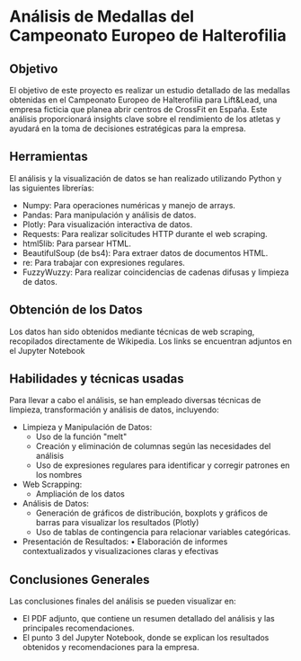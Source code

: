 # **Análisis de Medallas del Campeonato Europeo de Halterofilia** 

## **Objetivo**

El objetivo de este proyecto es realizar un estudio detallado de las medallas obtenidas en el Campeonato Europeo de Halterofilia para Lift&Lead, una empresa ficticia que planea abrir centros de CrossFit en España. Este análisis proporcionará insights clave sobre el rendimiento de los atletas y ayudará en la toma de decisiones estratégicas para la empresa.

## **Herramientas** 

El análisis y la visualización de datos se han realizado utilizando Python y las siguientes librerías:

- Numpy: Para operaciones numéricas y manejo de arrays.
- Pandas: Para manipulación y análisis de datos.
- Plotly: Para visualización interactiva de datos.
- Requests: Para realizar solicitudes HTTP durante el web scraping.
- html5lib: Para parsear HTML.
- BeautifulSoup (de bs4): Para extraer datos de documentos HTML.
- re: Para trabajar con expresiones regulares.
- FuzzyWuzzy: Para realizar coincidencias de cadenas difusas y limpieza de datos.

## **Obtención de los Datos**

Los datos han sido obtenidos mediante técnicas de web scraping, recopilados directamente de Wikipedia. Los links se encuentran adjuntos en el Jupyter Notebook

## **Habilidades y técnicas usadas**

Para llevar a cabo el análisis, se han empleado diversas técnicas de limpieza, transformación y análisis de datos, incluyendo:

- Limpieza y Manipulación de Datos:
  * Uso de la función "melt"
  * Creación y eliminación de columnas según las necesidades del análisis
  * Uso de expresiones regulares para identificar y corregir patrones en los nombres
- Web Scrapping:
  * Ampliación de los datos
- Análisis de Datos:
	* Generación de gráficos de distribución, boxplots y gráficos de barras para visualizar los resultados (Plotly)
  * Uso de tablas de contingencia para relacionar variables categóricas.
- Presentación de Resultados:
	•	Elaboración de informes contextualizados y visualizaciones claras y efectivas

## **Conclusiones Generales**

Las conclusiones finales del análisis se pueden visualizar en:

- El PDF adjunto, que contiene un resumen detallado del análisis y las principales recomendaciones.
- El punto 3 del Jupyter Notebook, donde se explican los resultados obtenidos y recomendaciones para la empresa.

